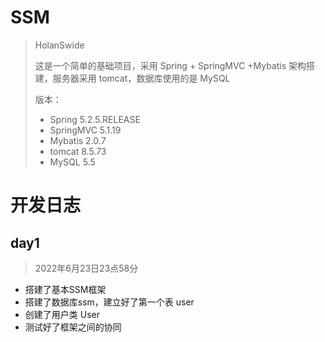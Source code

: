 # SSM
> HolanSwide
>
> 这是一个简单的基础项目，采用 Spring + SpringMVC +Mybatis 架构搭建，服务器采用 tomcat，数据库使用的是 MySQL
>
> 版本：
> - Spring 5.2.5.RELEASE
> - SpringMVC 5.1.19
> - Mybatis 2.0.7
> - tomcat 8.5.73
> - MySQL 5.5

# 开发日志

## day1
> 2022年6月23日23点58分

- 搭建了基本SSM框架
- 搭建了数据库ssm，建立好了第一个表 user
- 创建了用户类 User
- 测试好了框架之间的协同
